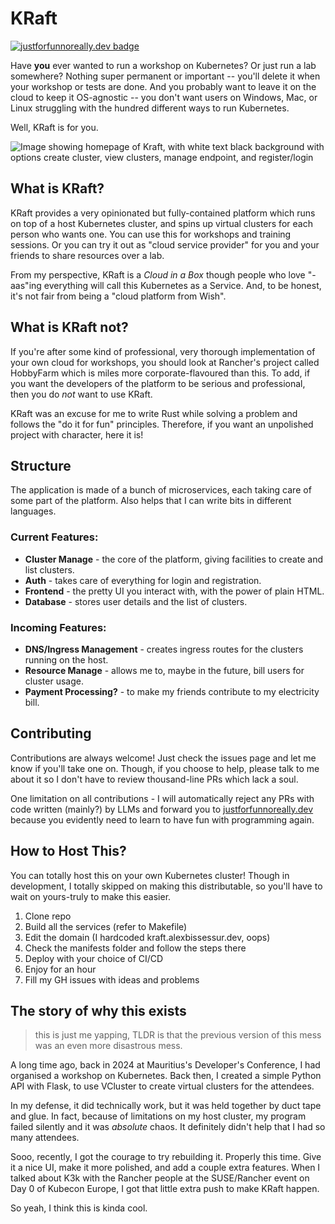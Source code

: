 # KRaft
[![justforfunnoreally.dev badge](https://img.shields.io/badge/justforfunnoreally-dev-9ff)](https://justforfunnoreally.dev)

Have **you** ever wanted to run a workshop on Kubernetes? Or just run a lab somewhere? Nothing super permanent or important -- you'll delete it when your workshop or tests are done. And you probably want to leave it on the cloud to keep it OS-agnostic -- you don't want users on Windows, Mac, or Linux struggling with the hundred different ways to run Kubernetes.

Well, KRaft is for you.

![Image showing homepage of Kraft, with white text black background with options create cluster, view clusters, manage endpoint, and register/login](./homepage.png)

## What is KRaft?
KRaft provides a very opinionated but fully-contained platform which runs on top of a host Kubernetes cluster, and spins up virtual clusters for each person who wants one. You can use this for workshops and training sessions. Or you can try it out as "cloud service provider" for you and your friends to share resources over a lab.

From my perspective, KRaft is a *Cloud in a Box* though people who love "-aas"ing everything will call this Kubernetes as a Service. And, to be honest, it's not fair from being a "cloud platform from Wish".

## What is KRaft not?
If you're after some kind of professional, very thorough implementation of your own cloud for workshops, you should look at Rancher's project called HobbyFarm which is miles more corporate-flavoured than this. To add, if you want the developers of the platform to be serious and professional, then you do *not* want to use KRaft.

KRaft was an excuse for me to write Rust while solving a problem and follows the "do it for fun" principles. Therefore, if you want an unpolished project with character, here it is!

## Structure
The application is made of a bunch of microservices, each taking care of some part of the platform. Also helps that I can write bits in different languages.

### Current Features:
- **Cluster Manage** - the core of the platform, giving facilities to create and list clusters.
- **Auth** - takes care of everything for login and registration.
- **Frontend** - the pretty UI you interact with, with the power of plain HTML.
- **Database** - stores user details and the list of clusters.

### Incoming Features:
- **DNS/Ingress Management** - creates ingress routes for the clusters running on the host.
- **Resource Manage** - allows me to, maybe in the future, bill users for cluster usage.
- **Payment Processing?** - to make my friends contribute to my electricity bill.

## Contributing
Contributions are always welcome!
Just check the issues page and let me know if you'll take one on. Though, if you choose to help, please talk to me about it so I don't have to review thousand-line PRs which lack a soul.

One limitation on all contributions - I will automatically reject any PRs with code written (mainly?) by LLMs and forward you to [justforfunnoreally.dev](https://justforfunnoreally.dev/) because you evidently need to learn to have fun with programming again.

## How to Host This?
You can totally host this on your own Kubernetes cluster! Though in development, I totally skipped on making this distributable, so you'll have to wait on yours-truly to make this easier.

1. Clone repo
2. Build all the services (refer to Makefile)
3. Edit the domain (I hardcoded kraft.alexbissessur.dev, oops)
4. Check the manifests folder and follow the steps there
5. Deploy with your choice of CI/CD
6. Enjoy for an hour
7. Fill my GH issues with ideas and problems


## The story of why this exists
> this is just me yapping, TLDR is that the previous version of this mess was an even more disastrous mess.

A long time ago, back in 2024 at Mauritius's Developer's Conference, I had organised a workshop on Kubernetes. Back then, I created a simple Python API with Flask, to use VCluster to create virtual clusters for the attendees.

In my defense, it did technically work, but it was held together by duct tape and glue. In fact, because of limitations on my host cluster, my program failed silently and it was *absolute* chaos. It definitely didn't help that I had so many attendees.

Sooo, recently, I got the courage to try rebuilding it. Properly this time. Give it a nice UI, make it more polished, and add a couple extra features. When I talked about K3k with the Rancher people at the SUSE/Rancher event on Day 0 of Kubecon Europe, I got that little extra push to make KRaft happen.

So yeah, I think this is kinda cool.
